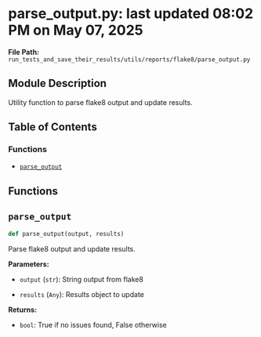# parse_output.py: last updated 08:02 PM on May 07, 2025

**File Path:** `run_tests_and_save_their_results/utils/reports/flake8/parse_output.py`

## Module Description

Utility function to parse flake8 output and update results.

## Table of Contents

### Functions

- [`parse_output`](#parse_output)

## Functions

## `parse_output`

```python
def parse_output(output, results)
```

Parse flake8 output and update results.

**Parameters:**

- `output` (`str`): String output from flake8

- `results` (`Any`): Results object to update

**Returns:**

- `bool`: True if no issues found, False otherwise
